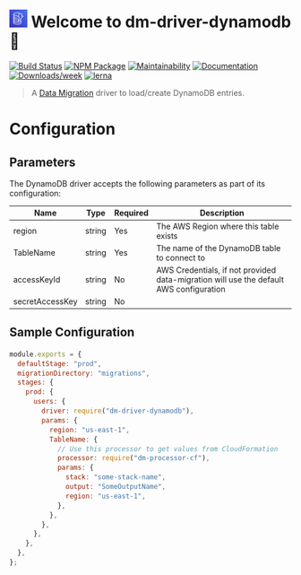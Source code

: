 # <img src="images/aws-dynamodb.png" width="32px"> Welcome to dm-driver-dynamodb 👋

[![Build Status](https://travis-ci.org/theBenForce/data-migration.svg?branch=master)](https://travis-ci.org/theBenForce/data-migration)
[![NPM Package](https://img.shields.io/npm/v/dm-driver-dynamodb)](https://www.npmjs.com/package/dm-driver-dynamodb)
[![Maintainability](https://api.codeclimate.com/v1/badges/89a0c1976c9b89979635/maintainability)](https://codeclimate.com/github/theBenForce/data-migration/maintainability)
[![Documentation](https://img.shields.io/badge/documentation-view-blue)](https://data-migration.js.org/)
[![Downloads/week](https://img.shields.io/npm/dw/dm-driver-dynamodb.svg)](https://npmjs.org/package/dm-driver-dynamodb)
[![lerna](https://img.shields.io/badge/maintained%20with-lerna-cc00ff.svg)](https://lerna.js.org/)

> A [Data Migration](https://www.npmjs.com/package/data-migration) driver to load/create DynamoDB entries.

# Configuration

## Parameters

The DynamoDB driver accepts the following parameters as part of its configuration:

| Name            | Type   | Required | Description                                                                            |
| --------------- | ------ | -------- | -------------------------------------------------------------------------------------- |
| region          | string | Yes      | The AWS Region where this table exists                                                 |
| TableName       | string | Yes      | The name of the DynamoDB table to connect to                                           |
| accessKeyId     | string | No       | AWS Credentials, if not provided data-migration will use the default AWS configuration |
| secretAccessKey | string | No       |

## Sample Configuration

```javascript
module.exports = {
  defaultStage: "prod",
  migrationDirectory: "migrations",
  stages: {
    prod: {
      users: {
        driver: require("dm-driver-dynamodb"),
        params: {
          region: "us-east-1",
          TableName: {
            // Use this processor to get values from CloudFormation
            processor: require("dm-processor-cf"),
            params: {
              stack: "some-stack-name",
              output: "SomeOutputName",
              region: "us-east-1",
            },
          },
        },
      },
    },
  },
};
```
